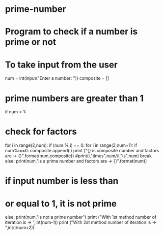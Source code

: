 # prime-number
# Program to check if a number is prime or not
# To take input from the user
num = int(input("Enter a number: "))
composite = []

# prime numbers are greater than 1
if num > 1:
   # check for factors
   for i in range(2,num):
       if (num % i) == 0:
           for i in range(2,num+1):
               if num%i==0:
                   composite.append(i)
           print ("{} is composite number and factors are -> {}".format(num,composite))
           #print(i,"times",num//i,"is",num)
           break
   else:
       print(num,"is a prime number and factors are -> {}".format(num))
       
# if input number is less than
# or equal to 1, it is not prime
else:
   print(num,"is not a prime number")
print ("With 1st method number of iteration is -> ",int(num-1))
print ("With 2st method number of iteration is -> ",int(i/num+2))
